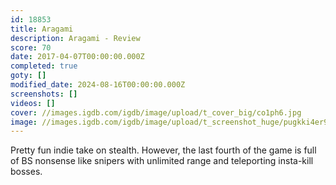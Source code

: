 ```yaml
---
id: 18853
title: Aragami
description: Aragami - Review
score: 70
date: 2017-04-07T00:00:00.000Z
completed: true
goty: []
modified_date: 2024-08-16T00:00:00.000Z
screenshots: []
videos: []
cover: //images.igdb.com/igdb/image/upload/t_cover_big/co1ph6.jpg
image: //images.igdb.com/igdb/image/upload/t_screenshot_huge/pugkki4er9lqdvwub1qm.jpg
---
```

Pretty fun indie take on stealth. However, the last fourth of the game is full of BS nonsense like snipers with unlimited range and teleporting insta-kill bosses.